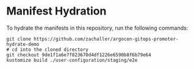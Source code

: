 # Manifest Hydration

To hydrate the manifests in this repository, run the following commands:

```shell
git clone https://github.com/zachaller/argocon-gitops-promoter-hydrate-demo
# cd into the cloned directory
git checkout 9de1f1a6e7f823670d4df1226e6590b8f6b79e64
kustomize build ./user-configuration/staging/e2e
```
